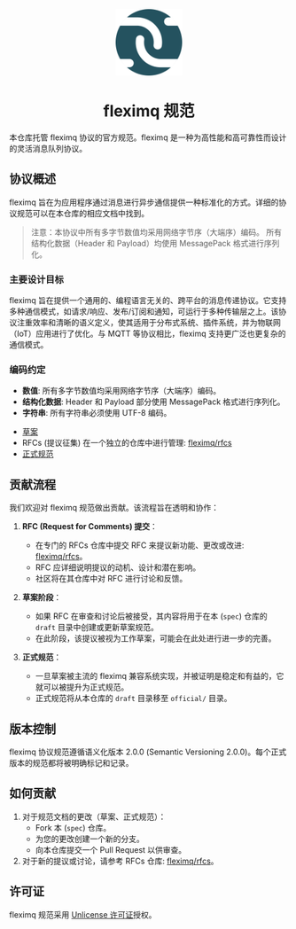 <div align="center">
    <img width="120" src="icon.svg" alt="logo">
  <h1 id="fleximq">fleximq 规范</h1>
</div>

本仓库托管 fleximq 协议的官方规范。fleximq 是一种为高性能和高可靠性而设计的灵活消息队列协议。

## 协议概述

fleximq 旨在为应用程序通过消息进行异步通信提供一种标准化的方式。详细的协议规范可以在本仓库的相应文档中找到。

> 注意：本协议中所有多字节数值均采用网络字节序（大端序）编码。
> 所有结构化数据（Header 和 Payload）均使用 MessagePack 格式进行序列化。

### 主要设计目标

fleximq 旨在提供一个通用的、编程语言无关的、跨平台的消息传递协议。它支持多种通信模式，如请求/响应、发布/订阅和通知，可运行于多种传输层之上。该协议注重效率和清晰的语义定义，使其适用于分布式系统、插件系统，并为物联网（IoT）应用进行了优化。与 MQTT 等协议相比，fleximq 支持更广泛也更复杂的通信模式。

### 编码约定

- **数值**: 所有多字节数值均采用网络字节序（大端序）编码。
- **结构化数据**: Header 和 Payload 部分使用 MessagePack 格式进行序列化。
- **字符串**: 所有字符串必须使用 UTF-8 编码。

* [草案](./draft/)
* RFCs (提议征集) 在一个独立的仓库中进行管理: [fleximq/rfcs](https://github.com/fleximq/rfcs)
* [正式规范](./official/)

## 贡献流程

我们欢迎对 fleximq 规范做出贡献。该流程旨在透明和协作：

1.  **RFC (Request for Comments) 提交**：

    - 在专门的 RFCs 仓库中提交 RFC 来提议新功能、更改或改进: [fleximq/rfcs](https://github.com/fleximq/rfcs)。
    - RFC 应详细说明提议的动机、设计和潜在影响。
    - 社区将在其仓库中对 RFC 进行讨论和反馈。

2.  **草案阶段**：

    - 如果 RFC 在审查和讨论后被接受，其内容将用于在本 (`spec`) 仓库的 `draft` 目录中创建或更新草案规范。
    - 在此阶段，该提议被视为工作草案，可能会在此处进行进一步的完善。

3.  **正式规范**：
    - 一旦草案被主流的 fleximq 兼容系统实现，并被证明是稳定和有益的，它就可以被提升为正式规范。
    - 正式规范将从本仓库的 `draft` 目录移至 `official/` 目录。

## 版本控制

fleximq 协议规范遵循语义化版本 2.0.0 (Semantic Versioning 2.0.0)。每个正式版本的规范都将被明确标记和记录。

## 如何贡献

1.  对于规范文档的更改（草案、正式规范）：
    - Fork 本 (`spec`) 仓库。
    - 为您的更改创建一个新的分支。
    - 向本仓库提交一个 Pull Request 以供审查。
2.  对于新的提议或讨论，请参考 RFCs 仓库: [fleximq/rfcs](https://github.com/fleximq/rfcs)。

## 许可证

fleximq 规范采用 [Unlicense 许可证](./LICENSE)授权。
